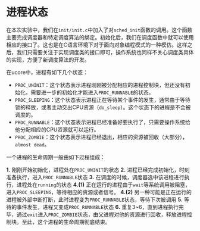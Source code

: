 # 进程状态

在本次实验中，我们在`init/init.c`中加入了对`sched_init`函数的调用。这个函数主要完成调度器和特定调度算法的绑定。初始化后，我们在调度函数中就可以使用相应的接口了。这也是在C语言环境下对于面向对象编程模式的一种模仿。这样之后，我们只需要关注于实现调度类的接口即可，操作系统也同样不关心调度类具体的实现，方便了新调度算法的开发。

在ucore中，进程有如下几个状态：

* `PROC_UNINIT`：这个状态表示进程刚刚被分配相应的进程控制块，但还没有初始化，需要进一步的初始化才能进入`PROC_RUNNABLE`的状态。
* `PROC_SLEEPING`：这个状态表示进程正在等待某个事件的发生，通常由于等待锁的释放，或者主动交出CPU资源（`do_sleep`）。这个状态下的进程是不会被调度的。
* `PROC_RUNNABLE`：这个状态表示进程已经准备好要执行了，只需要操作系统给他分配相应的CPU资源就可以运行。
* `PROC_ZOMBIE`：这个状态表示进程已经退出，相应的资源被回收（大部分），`almost dead`。

一个进程的生命周期一般由如下过程组成：

**1.** 刚刚开始初始化，进程处在`PROC_UNINIT`的状态 **2.** 进程已经完成初始化，时刻准备执行，进入`PROC_RUNNABLE`状态 **3.** 在调度的时候，调度器选中该进程进行执行，进程处在`running`的状态 **4.\(1\)** 正在运行的进程由于`wait`等系统调用被阻塞，进入`PROC_SLEEPING`，等待相应的资源或者信号。 **4.\(2\)** 另一种可能是正在运行的进程被外部中断打断，此时进程变为`PROC_RUNNABLE`状态，等待下次被调用 **5.** 等待的事件发生，进程又变成`PROC_RUNNABLE`状态 **6.** 重复3~6，直到进程执行完毕，通过`exit`进入`PROC_ZOMBIE`状态，由父进程对他的资源进行回收，释放进程控制块。至此，这个进程的生命周期彻底结束。

